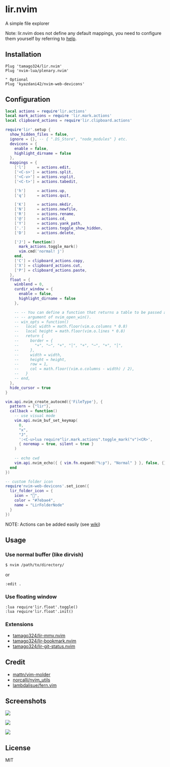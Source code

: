 # lir.nvim

A simple file explorer

Note: lir.nvim does not define any default mappings, you need to configure them yourself by referring to [help](doc/lir.txt).

## Installation

```vim
Plug 'tamago324/lir.nvim'
Plug 'nvim-lua/plenary.nvim'

" Optional
Plug 'kyazdani42/nvim-web-devicons'
```

## Configuration

```lua
local actions = require'lir.actions'
local mark_actions = require 'lir.mark.actions'
local clipboard_actions = require'lir.clipboard.actions'

require'lir'.setup {
  show_hidden_files = false,
  ignore = {}, -- { ".DS_Store", "node_modules" } etc.
  devicons = {
    enable = false,
    highlight_dirname = false
  },
  mappings = {
    ['l']     = actions.edit,
    ['<C-s>'] = actions.split,
    ['<C-v>'] = actions.vsplit,
    ['<C-t>'] = actions.tabedit,

    ['h']     = actions.up,
    ['q']     = actions.quit,

    ['K']     = actions.mkdir,
    ['N']     = actions.newfile,
    ['R']     = actions.rename,
    ['@']     = actions.cd,
    ['Y']     = actions.yank_path,
    ['.']     = actions.toggle_show_hidden,
    ['D']     = actions.delete,

    ['J'] = function()
      mark_actions.toggle_mark()
      vim.cmd('normal! j')
    end,
    ['C'] = clipboard_actions.copy,
    ['X'] = clipboard_actions.cut,
    ['P'] = clipboard_actions.paste,
  },
  float = {
    winblend = 0,
    curdir_window = {
      enable = false,
      highlight_dirname = false
    },

    -- -- You can define a function that returns a table to be passed as the third
    -- -- argument of nvim_open_win().
    -- win_opts = function()
    --   local width = math.floor(vim.o.columns * 0.8)
    --   local height = math.floor(vim.o.lines * 0.8)
    --   return {
    --     border = {
    --       "+", "─", "+", "│", "+", "─", "+", "│",
    --     },
    --     width = width,
    --     height = height,
    --     row = 1,
    --     col = math.floor((vim.o.columns - width) / 2),
    --   }
    -- end,
  },
  hide_cursor = true
}

vim.api.nvim_create_autocmd({'FileType'}, {
  pattern = {"lir"},
  callback = function()
    -- use visual mode
    vim.api.nvim_buf_set_keymap(
      0,
      "x",
      "J",
      ':<C-u>lua require"lir.mark.actions".toggle_mark("v")<CR>',
      { noremap = true, silent = true }
    )
  
    -- echo cwd
    vim.api.nvim_echo({ { vim.fn.expand("%:p"), "Normal" } }, false, {})
  end
})

-- custom folder icon
require'nvim-web-devicons'.set_icon({
  lir_folder_icon = {
    icon = "",
    color = "#7ebae4",
    name = "LirFolderNode"
  }
})
```

NOTE: Actions can be added easily (see [wiki](https://github.com/tamago324/lir.nvim/wiki/Custom-actions))

## Usage

### Use normal buffer (like dirvish)

```sh
$ nvim /path/to/directory/
```

or

```vim
:edit .
```

### Use floating window

```
:lua require'lir.float'.toggle()
:lua require'lir.float'.init()
```

### Extensions

- [tamago324/lir-mmv.nvim](https://github.com/tamago324/lir-mmv.nvim)
- [tamago324/lir-bookmark.nvim](https://github.com/tamago324/lir-bookmark.nvim)
- [tamago324/lir-git-status.nvim](https://github.com/tamago324/lir-git-status.nvim)

## Credit

- [mattn/vim-molder](https://github.com/mattn/vim-molder)
- [norcalli/nvim_utils](https://github.com/norcalli/nvim_utils)
- [lambdalisue/fern.vim](https://github.com/lambdalisue/fern.vim)

## Screenshots

![](https://github.com/tamago324/images/blob/master/lir.nvim/lir-normal.png)

![](https://github.com/tamago324/images/blob/master/lir.nvim/lir-float.png)

![](https://github.com/tamago324/images/blob/master/lir.nvim/lir-float-current-dir.png)

## License

MIT
